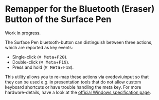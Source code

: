 # Remapper for the Bluetooth (Eraser) Button of the Surface Pen

Work in progress.

The Surface Pen bluetooth-button can distinguish between three actions, which are reported as key events:

- Single-click (<kbd>⌘ Meta</kbd>+<kbd>F20</kbd>).
- Double-click (<kbd>⌘ Meta</kbd>+<kbd>F19</kbd>).
- Press and hold (<kbd>⌘ Meta</kbd>+<kbd>F18</kbd>).

This utility allows you to re-map these actions via evedev/uinput so that they can be used e.g. in presentation tools that do not allow custom keyboard shortcuts or have trouble handling the meta key.
For more hardware-details, have a look at the [official Windows specification page][windows-spec].

[windows-spec]: https://docs.microsoft.com/en-us/windows-hardware/design/component-guidelines/windows-pen-designs#bluetooth-button-implimentation
